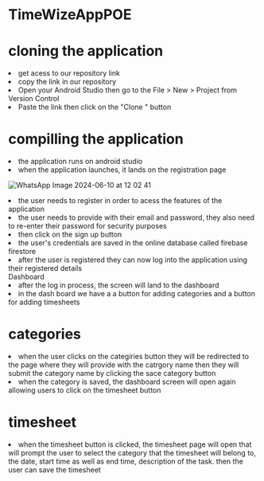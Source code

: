 # TimeWizeAppPOE
<h1>cloning the application</h1>
<li>get acess to our repository link</li></li>
<li>copy the link in our repository </li></li>
<li>Open your Android Studio then go to the File > New > Project from Version Control </li></li>
<li>Paste the link then click on the "Clone " button </li>

<h1>compilling the application </h1>

<li>the application runs on android studio</li>
<li>when the application launches, it lands  on the registration page </li>

![WhatsApp Image 2024-06-10 at 12 02 41](https://github.com/lilithaJVC/TimeWizeAppPOE/assets/104263642/23053f83-56fa-4d1d-a30a-0e012f62ad16)


<li>the user needs to register in order to acess the features of the application</li>
<li>the user needs to provide with their email and password, they also need to re-enter their password for security purposes</li>
<li>then click on the sign up button </li>
<li>the user's credentials are saved in the online database called firebase firestore</li>
<li>after the user is registered they can now log into the application using their registered details  </li
<h1>Dashboard</h1>

<li>after the log in process, the screen will land to the dashboard</li>
<li>in the dash board we have a a button for adding categories and a button for adding timesheets </li>
<h1>categories</h1>
<li>when the user clicks on the categiries button they will be redirected to the page where they will provide with the catrgory name then they will submit the category name by clicking the sace category button  </li>
<li>when the category is saved, the dashboard screen will open again allowing users to click on the timesheet button</li>
<h1>timesheet</h1>
<li>when the timesheet button is clicked, the timesheet page will open that will prompt the user to select the category that the timesheet will belong to, the date, start time as well as end time, description of the task. then the user can save the timesheet  </li>

                                                                                                         
                                                                                                         
                                                                                                         
                                                                                                         

